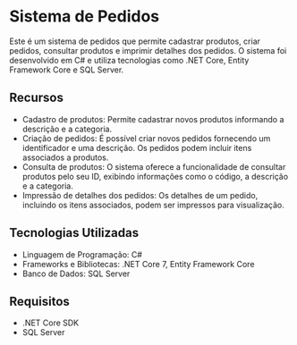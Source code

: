 # Sistema de Pedidos
Este é um sistema de pedidos que permite cadastrar produtos, criar pedidos, consultar produtos e imprimir detalhes dos pedidos. O sistema foi desenvolvido em C# e utiliza tecnologias como .NET Core, Entity Framework Core e SQL Server.

## Recursos

- Cadastro de produtos: Permite cadastrar novos produtos informando a descrição e a categoria.
- Criação de pedidos: É possível criar novos pedidos fornecendo um identificador e uma descrição. Os pedidos podem incluir itens associados a produtos.
- Consulta de produtos: O sistema oferece a funcionalidade de consultar produtos pelo seu ID, exibindo informações como o código, a descrição e a categoria.
- Impressão de detalhes dos pedidos: Os detalhes de um pedido, incluindo os itens associados, podem ser impressos para visualização.

## Tecnologias Utilizadas

- Linguagem de Programação: C#
- Frameworks e Bibliotecas: .NET Core 7, Entity Framework Core
- Banco de Dados: SQL Server

## Requisitos

- .NET Core SDK
- SQL Server
